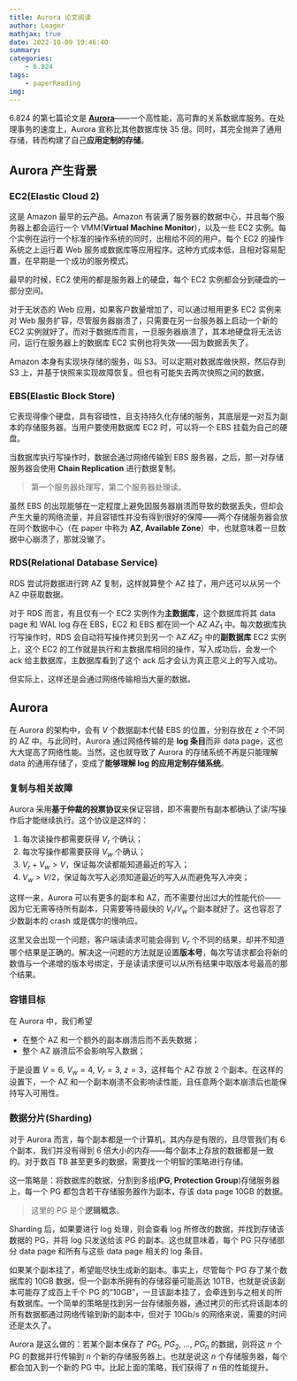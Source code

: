 ```yaml
---
title: Aurora 论文阅读
author: Leager
mathjax: true
date: 2022-10-09 19:46:40
summary:
categories:
    - 6.824
tags:
    - paperReading
img:
---
```


6.824 的第七篇论文是 [**Aurora**](https://pdos.csail.mit.edu/6.824/papers/aurora.pdf)——一个高性能，高可靠的关系数据库服务。在处理事务的速度上，Aurora 宣称比其他数据库快 35 倍。同时，其完全抛弃了通用存储，转而构建了自己**应用定制的存储**。

<!--more-->

## Aurora 产生背景

### EC2(Elastic Cloud 2)

这是 Amazon 最早的云产品。Amazon 有装满了服务器的数据中心，并且每个服务器上都会运行一个 VMM(**Virtual Machine Monitor**)，以及一些 EC2 实例。每个实例在运行一个标准的操作系统的同时，出租给不同的用户。每个 EC2 的操作系统之上运行着 Web 服务或数据库等应用程序。这种方式成本低，且相对容易配置，在早期是一个成功的服务模式。

最早的时候，EC2 使用的都是服务器上的硬盘，每个 EC2 实例都会分到硬盘的一部分空间。

对于无状态的 Web 应用，如果客户数量增加了，可以通过租用更多 EC2 实例来对 Web 服务扩容，尽管服务器崩溃了，只需要在另一台服务器上启动一个新的 EC2 实例就好了。而对于数据库而言，一旦服务器崩溃了，其本地硬盘将无法访问，运行在服务器上的数据库 EC2 实例也将失效——因为数据丢失了。

Amazon 本身有实现块存储的服务，叫 S3。可以定期对数据库做快照，然后存到 S3 上，并基于快照来实现故障恢复。但也有可能失去两次快照之间的数据，

### EBS(Elastic Block Store)

它表现得像个硬盘，具有容错性，且支持持久化存储的服务，其底层是一对互为副本的存储服务器。当用户要使用数据库 EC2 时，可以将一个 EBS 挂载为自己的硬盘。

当数据库执行写操作时，数据会通过网络传输到 EBS 服务器，之后，那一对存储服务器会使用 **Chain Replication** 进行数据复制。

> 第一个服务器处理写，第二个服务器处理读。

虽然 EBS 的出现能够在一定程度上避免因服务器崩溃而导致的数据丢失，但却会产生大量的网络流量，并且容错性并没有得到很好的保障——两个存储服务器会放在同个数据中心（在 paper 中称为 **AZ, Available Zone**）中，也就意味着一旦数据中心崩溃了，那就没辙了。

### RDS(Relational Database Service)

RDS 尝试将数据进行跨 AZ 复制，这样就算整个 AZ 挂了，用户还可以从另一个 AZ 中获取数据。

对于 RDS 而言，有且仅有一个 EC2 实例作为**主数据库**，这个数据库将其 data page 和 WAL log 存在 EBS，EC2 和 EBS 都在同一个 AZ $AZ_1$ 中。每次数据库执行写操作时，RDS 会自动将写操作拷贝到另一个 AZ $AZ_2$ 中的**副数据库** EC2 实例上，这个 EC2 的工作就是执行和主数据库相同的操作，写入成功后，会发一个 ack 给主数据库，主数据库看到了这个 ack 后才会认为真正意义上的写入成功。

但实际上，这样还是会通过网络传输相当大量的数据。

## Aurora

在 Aurora 的架构中，会有 $V$ 个数据副本代替 EBS 的位置，分别存放在 $z$ 个不同的 AZ 中。与此同时，Aurora 通过网络传输的是 **log 条目**而非 data page，这也大大提高了网络性能。当然，这也就导致了 Aurora 的存储系统不再是只能理解 data 的通用存储了，变成了**能够理解 log 的应用定制存储系统**。

### 复制与相关故障

Aurora 采用**基于仲裁的投票协议**来保证容错，即不需要所有副本都确认了读/写操作后才能继续执行。这个协议是这样的：

1. 每次读操作都需要获得 $V_r$ 个确认；
2. 每次写操作都需要获得 $V_w$ 个确认；
3. $V_r + V_w > V$，保证每次读都能知道最近的写入；
4. $V_w > V/2$，保证每次写入必须知道最近的写入从而避免写入冲突；

这样一来，Aurora 可以有更多的副本和 AZ，而不需要付出过大的性能代价——因为它无需等待所有副本，只需要等待最快的 $V_r/V_w$ 个副本就好了。这也容忍了少数副本的 crash 或是偶尔的慢响应。

这里又会出现一个问题，客户端读请求可能会得到 $V_r$ 个不同的结果，却并不知道哪个结果是正确的。解决这一问题的方法就是设置**版本号**，每次写请求都会将新的数值与一个递增的版本号绑定，于是读请求便可以从所有结果中取版本号最高的那个结果。

### 容错目标

在 Aurora 中，我们希望

- 在整个 AZ 和一个额外的副本崩溃后而不丢失数据；
- 整个 AZ 崩溃后不会影响写入数据；

于是设置 $V = 6,\ V_w = 4,\ V_r = 3,\ z = 3$，这样每个 AZ 存放 2 个副本。在这样的设置下，一个 AZ 和一个副本崩溃不会影响读性能，且任意两个副本崩溃后也能保持写入可用性。

### 数据分片(Sharding)

对于 Aurora 而言，每个副本都是一个计算机，其内存是有限的，且尽管我们有 6 个副本，我们并没有得到 6 倍大小的内存——每个副本上存放的数据都是一致的。对于数百 TB 甚至更多的数据，需要找一个明智的策略进行存储。

这一策略是：将数据库的数据，分割到多组(**PG, Protection Group**)存储服务器上，每一个 PG 都包含若干存储服务器作为副本，存该 data page 10GB 的数据。

> 这里的 PG 是个**逻辑概念**。

Sharding 后，如果要进行 log 处理，则会查看 log 所修改的数据，并找到存储该数据的 PG，并将 log 只发送给该 PG 的副本。这也就意味着，每个 PG 只存储部分 data page 和所有与这些 data page 相关的 log 条目。

如果某个副本挂了，希望能尽快生成新的副本。事实上，尽管每个 PG 存了某个数据库的 10GB 数据，但一个副本所拥有的存储容量可能高达 10TB，也就是说该副本可能存了成百上千个 PG 的“10GB”，一旦该副本挂了，会牵连到与之相关的所有数据库。一个简单的策略是找到另一台存储服务器，通过拷贝的形式将该副本的所有数据都通过网络传输到新的副本中，但对于 10Gb/s 的网络来说，需要的时间还是太久了。

Aurora 是这么做的：若某个副本保存了 $PG_1,\ PG_2,\ \dots,\ PG_n$ 的数据，则将这 $n$ 个 PG 的数据并行传输到 $n$ 个新的存储服务器上。也就是说这 $n$ 个存储服务器，每个都会加入到一个新的 PG 中。比起上面的策略，我们获得了 $n$ 倍的性能提升。 
